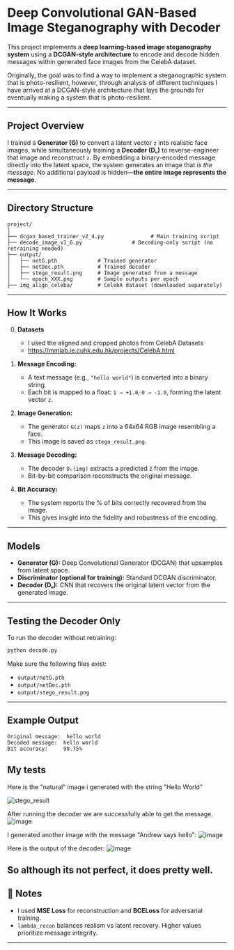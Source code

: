 # Deep Convolutional GAN-Based Image Steganography with Decoder

This project implements a **deep learning-based image steganography system** using a **DCGAN-style architecture** to encode and decode hidden messages within generated face images from the CelebA dataset.

Originally, the goal was to find a way to implement a steganographic system that is photo-resilient, however, through analysis of different techniques I have arrived at a DCGAN-style architecture that lays the grounds for eventually making a system that is photo-resilient.

---

## Project Overview

I trained a **Generator (G)** to convert a latent vector `z` into realistic face images, while simultaneously training a **Decoder (Dᵤ)** to reverse-engineer that image and reconstruct `z`. By embedding a binary-encoded message directly into the latent space, the system generates an image that *is the message*. No additional payload is hidden—**the entire image represents the message**.

---

## Directory Structure

```
project/
│
├── dcgan_based_trainer_v2_4.py               # Main training script
├── decode_image_v1_6.py                # Decoding-only script (no retraining needed)
├── output/
│   ├── netG.pth             # Trained generator
│   ├── netDec.pth           # Trained decoder
│   ├── stego_result.png     # Image generated from a message
│   └── epoch_XXX.png        # Sample outputs per epoch
├── img_align_celeba/        # CelebA dataset (downloaded separately)
```

---

## How It Works

0. **Datasets**
   - I used the aligned and cropped photos from CelebA Datasets
   - https://mmlab.ie.cuhk.edu.hk/projects/CelebA.html

2. **Message Encoding:**
   - A text message (e.g., `"hello world"`) is converted into a binary string.
   - Each bit is mapped to a float: `1 → +1.0`, `0 → -1.0`, forming the latent vector `z`.

3. **Image Generation:**
   - The generator `G(z)` maps `z` into a 64x64 RGB image resembling a face.
   - This image is saved as `stego_result.png`.

4. **Message Decoding:**
   - The decoder `Dᵤ(img)` extracts a predicted `ẑ` from the image.
   - Bit-by-bit comparison reconstructs the original message.

5. **Bit Accuracy:**
   - The system reports the % of bits correctly recovered from the image.
   - This gives insight into the fidelity and robustness of the encoding.

---

## Models

- **Generator (G):** Deep Convolutional Generator (DCGAN) that upsamples from latent space.
- **Discriminator (optional for training):** Standard DCGAN discriminator.
- **Decoder (Dᵤ):** CNN that recovers the original latent vector from the generated image.

---

## Testing the Decoder Only

To run the decoder without retraining:

```bash
python decode.py
```

Make sure the following files exist:
- `output/netG.pth`
- `output/netDec.pth`
- `output/stego_result.png`

---

## Example Output

```
Original message:  hello world
Decoded message:  hello world
Bit accuracy:     98.75%
```

## My tests

Here is the "natural" image i generated with the string "Hello World"

![stego_result](https://github.com/user-attachments/assets/dbfa148c-def4-4539-a9e7-de7b7a1221db)

After running the decoder we are successfully able to get the message.
![image](https://github.com/user-attachments/assets/30193914-4b56-4e7e-8af4-143161646004)


I generated another image with the message "Andrew says hello":
![image](https://github.com/user-attachments/assets/f073deb1-d356-4c90-a5b7-7c155b1a33a8)

Here is the output of the decoder:
![image](https://github.com/user-attachments/assets/fcc83d22-48cb-4ee6-8d9c-e5cb7c86a3bb)

So although its not perfect, it does pretty well.
---

## 📝 Notes

- I used **MSE Loss** for reconstruction and **BCELoss** for adversarial training.
- `lambda_recon` balances realism vs latent recovery. Higher values prioritize message integrity.

---


